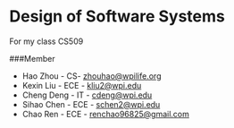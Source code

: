 Design of Software Systems
================================

For my class CS509

###Member
* Hao Zhou - CS- zhouhao@wpilife.org
* Kexin Liu - ECE - kliu2@wpi.edu
* Cheng Deng - IT - cdeng@wpi.edu
* Sihao Chen - ECE - schen2@wpi.edu
* Chao Ren - ECE - renchao96825@gmail.com
